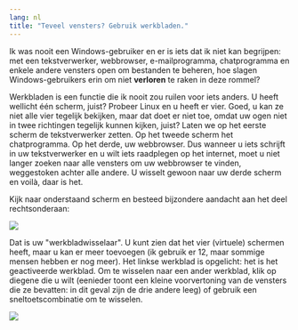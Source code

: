```yaml
---
lang: nl
title: "Teveel vensters? Gebruik werkbladen."
---
```


Ik was nooit een Windows-gebruiker en er is iets dat ik niet kan 
begrijpen: met een tekstverwerker, webbrowser, e-mailprogramma, chatprogramma
en enkele andere vensters open om bestanden te beheren, hoe slagen
Windows-gebruikers erin om niet <b>verloren</b> te raken in deze rommel?

Werkbladen is een functie die ik nooit zou ruilen voor iets anders. U heeft
wellicht één scherm, juist? Probeer Linux en u heeft er vier. Goed, u kan ze
niet alle vier tegelijk bekijken, maar dat doet er niet toe, omdat uw ogen
niet in twee richtingen tegelijk kunnen kijken, juist? Laten we op het eerste
scherm de tekstverwerker zetten. Op het tweede scherm het chatprogramma. Op
het derde, uw webbrowser. Dus wanneer u iets schrijft in uw tekstverwerker en
u wilt iets raadplegen op het internet, moet u niet langer zoeken naar alle
vensters om uw webbrowser te vinden, weggestoken achter alle andere. U
wisselt gewoon naar uw derde scherm en voilà, daar is het.

Kijk naar onderstaand scherm en besteed bijzondere aandacht aan het deel rechtsonderaan:

<img src="Images/workspaces.png" border="0"/>

Dat is uw "werkbladwisselaar". U kunt zien dat het vier (virtuele) 
schermen heeft, maar u kan er meer toevoegen (ik gebruik er 12, maar sommige
mensen hebben er nog meer). Het linkse werkblad is opgelicht: het is het geactiveerde
werkblad. Om te wisselen naar een ander werkblad, klik op diegene die u wilt 
(eenieder toont een kleine voorvertoning van de vensters die ze bevatten: 
in dit geval zijn de drie andere leeg) of gebruik een sneltoetscombinatie om te wisselen.

<img src="Images/workspaces_full.png" border="0"/>




